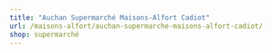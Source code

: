 ```yaml
---
title: "Auchan Supermarché Maisons-Alfort Cadiot"
url: /maisons-alfort/auchan-supermarche-maisons-alfort-cadiot/
shop: supermarché
---
```

